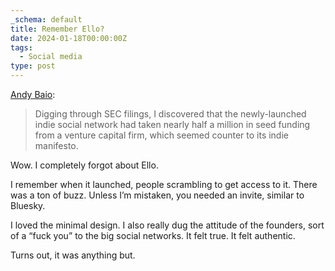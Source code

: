 ```yaml
---
_schema: default
title: Remember Ello?
date: 2024-01-18T00:00:00Z
tags:
  - Social media
type: post
---
```

[Andy Baio](https://waxy.org/2024/01/the-quiet-death-of-ellos-big-dreams/):

> Digging through SEC filings, I discovered that the newly-launched indie social network had taken nearly half a million in seed funding from a venture capital firm, which seemed counter to its indie manifesto.

Wow. I completely forgot about Ello.

I remember when it launched, people scrambling to get access to it. There was a ton of buzz. Unless I’m mistaken, you needed an invite, similar to Bluesky.

I loved the minimal design. I also really dug the attitude of the founders, sort of a “fuck you” to the big social networks. It felt true. It felt authentic.

Turns out, it was anything but.